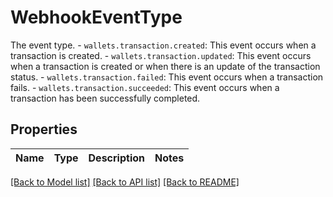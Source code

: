 # WebhookEventType

The event type.   - `wallets.transaction.created`: This event occurs when a transaction is created.   - `wallets.transaction.updated`: This event occurs when a transaction is created or when there is an update of the transaction status.   - `wallets.transaction.failed`: This event occurs when a transaction fails.   - `wallets.transaction.succeeded`: This event occurs when a transaction has been successfully completed.

## Properties

Name | Type | Description | Notes
------------ | ------------- | ------------- | -------------

[[Back to Model list]](../README.md#documentation-for-models) [[Back to API list]](../README.md#documentation-for-api-endpoints) [[Back to README]](../README.md)


